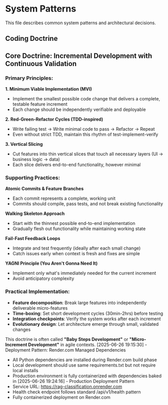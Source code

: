 # System Patterns

This file describes common system patterns and architectural decisions.

## Coding Doctrine

## Core Doctrine: **Incremental Development with Continuous Validation**

### Primary Principles:

**1. Minimum Viable Implementation (MVI)**
- Implement the smallest possible code change that delivers a complete, testable feature increment
- Each change should be independently verifiable and deployable

**2. Red-Green-Refactor Cycles (TDD-inspired)**
- Write failing test → Write minimal code to pass → Refactor → Repeat
- Even without strict TDD, maintain this rhythm of test-implement-verify

**3. Vertical Slicing**
- Cut features into thin vertical slices that touch all necessary layers (UI → business logic → data)
- Each slice delivers end-to-end functionality, however minimal

### Supporting Practices:

**Atomic Commits & Feature Branches**
- Each commit represents a complete, working unit
- Commits should compile, pass tests, and not break existing functionality

**Walking Skeleton Approach**
- Start with the thinnest possible end-to-end implementation
- Gradually flesh out functionality while maintaining working state

**Fail-Fast Feedback Loops**
- Integrate and test frequently (ideally after each small change)
- Catch issues early when context is fresh and fixes are simple

**YAGNI Principle (You Aren't Gonna Need It)**
- Implement only what's immediately needed for the current increment
- Avoid anticipatory complexity

### Practical Implementation:

- **Feature decomposition**: Break large features into independently deliverable micro-features
- **Time-boxing**: Set short development cycles (30min-2hrs) before testing
- **Integration checkpoints**: Verify the system works after each increment
- **Evolutionary design**: Let architecture emerge through small, validated changes

This doctrine is often called **"Baby Steps Development"** or **"Micro-Increment Development"** in agile contexts.
[2025-06-26 19:15:30] - Deployment Pattern: Render.com Managed Dependencies
- All Python dependencies are installed during Render.com build phase
- Local development should use same requirements.txt but not require local installs
- Production environment is fully containerized with dependencies baked in
[2025-06-26 19:24:16] - Production Deployment Pattern
- Service URL: https://rag-classification.onrender.com
- Health check endpoint follows standard /api/v1/health pattern
- Fully containerized deployment on Render.com